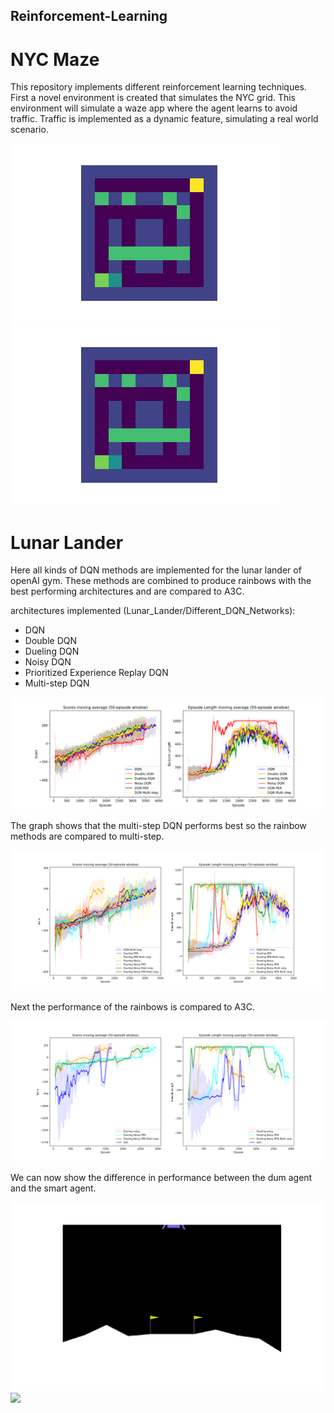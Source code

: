 ## Reinforcement-Learning

# NYC Maze
This repository implements different reinforcement learning techniques. First a novel environment is created that simulates the NYC grid. This environment will simulate a waze app where the agent learns to avoid traffic. Traffic is implemented as a dynamic feature, simulating a real world scenario. 


![](NYC_maze/Gifs/Animation_hard2.gif)
![](NYC_maze/Gifs/Animation_hard1.gif)


# Lunar Lander
Here all kinds of DQN methods are implemented for the lunar lander of openAI gym. These methods are combined to produce rainbows with the best performing architectures and are compared to A3C. 

architectures implemented (Lunar_Lander/Different_DQN_Networks):
- DQN
- Double DQN
- Dueling DQN
- Noisy DQN
- Prioritized Experience Replay DQN
- Multi-step DQN

<img src="Lunar_Lander/Different_DQN_Networks/Graphs/Multi_DQN.png" width="900"/>

The graph shows that the multi-step DQN performs best so the rainbow methods are compared to multi-step. 

<img src="Lunar_Lander/Rainbow_Lunar/Graph/Rainbow_Graph.png" width="900"/>

Next the performance of the rainbows is compared to A3C.

<img src="Lunar_Lander/A3C_Lunar/A3C_vs_the_best.png" width="900"/>


We can now show the difference in performance between the dum agent and the smart agent. 

![](Lunar_Lander/Lander_Gifs/Lunar_Lander_dum.gif)
![](Lunar_Lander/Lander_Gifs/Lunar_Lander_4000.gif)

